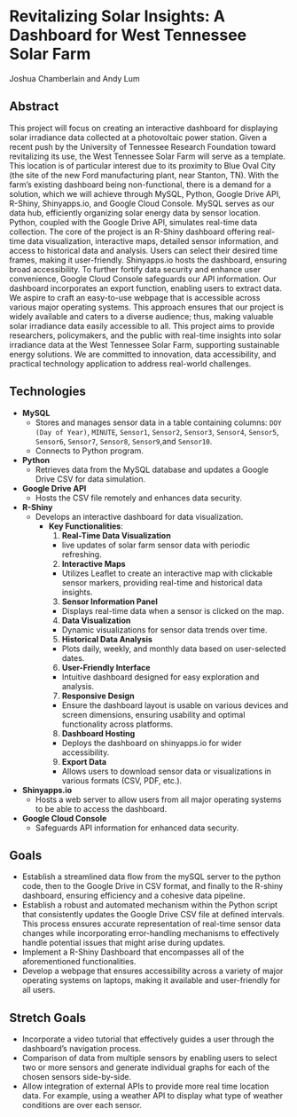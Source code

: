 # Revitalizing Solar Insights: A Dashboard for West Tennessee Solar Farm
Joshua Chamberlain and Andy Lum

## Abstract
This project will focus on creating an interactive dashboard for displaying solar irradiance data collected at a photovoltaic power station. Given a recent push by the University of Tennessee Research Foundation toward revitalizing its use, the West Tennessee Solar Farm will serve as a template. This location is of particular interest due to its proximity to Blue Oval City (the site of the new Ford manufacturing plant, near Stanton, TN). With the farm’s existing dashboard being non-functional, there is a demand for a solution, which we will achieve through MySQL, Python, Google Drive API, R-Shiny, Shinyapps.io, and Google Cloud Console.
MySQL serves as our data hub, efficiently organizing solar energy data by sensor location. Python, coupled with the Google Drive API, simulates real-time data collection. The core of the project is an R-Shiny dashboard offering real-time data visualization, interactive maps, detailed sensor information, and access to historical data and analysis. Users can select their desired time frames, making it user-friendly. Shinyapps.io hosts the dashboard, ensuring broad accessibility. To further fortify data security and enhance user convenience, Google Cloud Console safeguards our API information. 
Our dashboard incorporates an export function, enabling users to extract data. We aspire to craft an easy-to-use webpage that is accessible across various major operating systems. This approach ensures that our project is widely available and caters to a diverse audience; thus, making valuable solar irradiance data easily accessible to all. This project aims to provide researchers, policymakers, and the public with real-time insights into solar irradiance data at the West Tennessee Solar Farm, supporting sustainable energy solutions. We are committed to innovation, data accessibility, and practical technology application to address real-world challenges. 


## Technologies
* __MySQL__
  - Stores and manages sensor data in a table containing columns: `DOY (Day of Year)`, `MINUTE`, `Sensor1`, `Sensor2`, `Sensor3`, `Sensor4`, `Sensor5`, `Sensor6`, `Sensor7`, `Sensor8`, `Sensor9`,and `Sensor10`.
  - Connects to Python program.
* __Python__
  - Retrieves data from the MySQL database and updates a Google Drive CSV for data simulation.
* __Google Drive API__
  - Hosts the CSV file remotely and enhances data security.
* __R-Shiny__
  - Develops an interactive dashboard for data visualization.
    * __Key Functionalities__:
      1. __Real-Time Data Visualization__
        * live updates of solar farm sensor data with periodic refreshing.
      2. __Interactive Maps__
        * Utilizes Leaflet to create an interactive map with clickable sensor markers, providing real-time and historical data insights.
      3. __Sensor Information Panel__
        * Displays real-time data when a sensor is clicked on the map.
      4. __Data Visualization__
        * Dynamic visualizations for sensor data trends over time.
      5. __Historical Data Analysis__
        * Plots daily, weekly, and monthly data based on user-selected dates.
      6. __User-Friendly Interface__
        * Intuitive dashboard designed for easy exploration and analysis.
      7. __Responsive Design__
        * Ensure the dashboard layout is usable on various devices and screen dimensions, ensuring usability and optimal functionality across platforms.
      8. __Dashboard Hosting__
        * Deploys the dashboard on shinyapps.io for wider accessibility.
      9. __Export Data__
        * Allows users to download sensor data or visualizations in various formats (CSV, PDF, etc.).
* __Shinyapps.io__
  - Hosts a web server to allow users from all major operating systems to be able to access the dashboard.
* __Google Cloud Console__
  - Safeguards API information for enhanced data security.

## Goals
* Establish a streamlined data flow from the mySQL server to the python code, then to the Google Drive in CSV format, and finally to the R-shiny dashboard, ensuring efficiency and a cohesive data pipeline.
* Establish a robust and automated mechanism within the Python script that consistently updates the Google Drive CSV file at defined intervals. This process ensures accurate representation of real-time sensor data changes while incorporating error-handling mechanisms to effectively handle potential issues that might arise during updates.
* Implement a R-Shiny Dashboard that encompasses all of the aforementioned functionalities.
* Develop a webpage that ensures accessibility across a variety of major operating systems on laptops, making it available and user-friendly for all users.

## Stretch Goals
* Incorporate a video tutorial that effectively guides a user through the dashboard’s navigation process.
* Comparison of data from multiple sensors by enabling users to select two or more sensors and generate individual graphs for each of the chosen sensors side-by-side.
* Allow integration of external APIs to provide more real time location data. For example, using a weather API to display what type of weather conditions are over each sensor.

